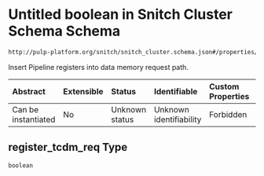# Untitled boolean in Snitch Cluster Schema Schema

```txt
http://pulp-platform.org/snitch/snitch_cluster.schema.json#/properties/timing/properties/register_tcdm_req
```

Insert Pipeline registers into data memory request path.

| Abstract            | Extensible | Status         | Identifiable            | Custom Properties | Additional Properties | Access Restrictions | Defined In                                                                       |
| :------------------ | :--------- | :------------- | :---------------------- | :---------------- | :-------------------- | :------------------ | :------------------------------------------------------------------------------- |
| Can be instantiated | No         | Unknown status | Unknown identifiability | Forbidden         | Allowed               | none                | [snitch_cluster.schema.json*](snitch_cluster.schema.json "open original schema") |

## register_tcdm_req Type

`boolean`
